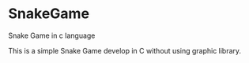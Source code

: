 # SnakeGame
Snake Game in c language

This is a simple Snake Game develop in C without using graphic library.

